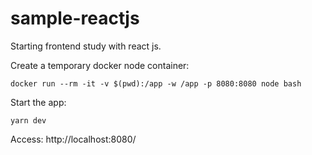 # sample-reactjs

Starting frontend study with react js.

Create a temporary docker node container:
```
docker run --rm -it -v $(pwd):/app -w /app -p 8080:8080 node bash
```
Start the app:
```
yarn dev
```
Access: http://localhost:8080/
